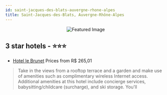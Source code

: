 ```yaml
---
id: saint-jacques-des-blats-auvergne-rhone-alpes
title: Saint-Jacques-des-Blats, Auvergne-Rhône-Alpes
---
```


<center><img src="https://i.travelapi.com/hotels/5000000/4040000/4033900/4033848/fbf4f6aa_z.jpg" alt="Featured Image" /></center>


##  3 star hotels - ⭐️⭐️⭐️

-    [Hotel le Brunet](https://us.hurb.com/hotels/saint-jacques-des-blats/hotel-le-brunet-JNP-JP828927?cmp=18055) Prices from R$ 265,01
   > Take in the views from a rooftop terrace and a garden and make use of amenities such as complimentary wireless Internet access. Additional amenities at this hotel include concierge services, babysitting/childcare (surcharge), and ski storage. You'll 
